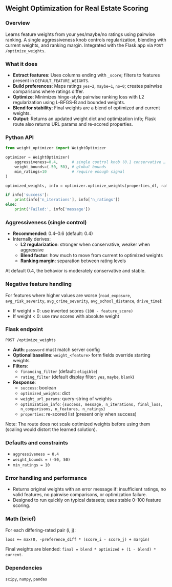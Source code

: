 ## Weight Optimization for Real Estate Scoring

### Overview

Learns feature weights from your yes/maybe/no ratings using pairwise ranking. A single aggressiveness knob controls regularization, blending with current weights, and ranking margin. Integrated with the Flask app via `POST /optimize_weights`.

### What it does
- **Extract features**: Uses columns ending with `_score`; filters to features present in `DEFAULT_FEATURE_WEIGHTS`.
- **Build preferences**: Maps ratings `yes=2`, `maybe=1`, `no=0`; creates pairwise comparisons where ratings differ.
- **Optimize**: Minimizes hinge-style pairwise ranking loss with L2 regularization using L-BFGS-B and bounded weights.
- **Blend for stability**: Final weights are a blend of optimized and current weights.
- **Output**: Returns an updated weight dict and optimization info; Flask route also returns URL params and re-scored properties.

### Python API
```python
from weight_optimizer import WeightOptimizer

optimizer = WeightOptimizer(
    aggressiveness=0.4,      # single control knob (0.1 conservative … 0.9 aggressive)
    weight_bounds=(-50, 50), # global bounds
    min_ratings=10           # require enough signal
)

optimized_weights, info = optimizer.optimize_weights(properties_df, ratings_dict)

if info['success']:
    print(info['n_iterations'], info['n_ratings'])
else:
    print('Failed:', info['message'])
```

### Aggressiveness (single control)
- **Recommended**: 0.4–0.6 (default: 0.4)
- Internally derives:
  - **L2 regularization**: stronger when conservative, weaker when aggressive
  - **Blend factor**: how much to move from current to optimized weights
  - **Ranking margin**: separation between rating levels

At default 0.4, the behavior is moderately conservative and stable.

### Negative feature handling
For features where higher values are worse (`road_exposure`, `avg_risk_severity`, `avg_crime_severity`, `avg_school_distance`, `drive_time`):
- If weight > 0: use inverted scores `(100 - feature_score)`
- If weight < 0: use raw scores with absolute weight

### Flask endpoint
`POST /optimize_weights`
- **Auth**: `password` must match server config
- **Optional baseline**: `weight_<feature>` form fields override starting weights
- **Filters**:
  - `financing_filter` (default: `eligible`)
  - `rating_filter` (default display filter: `yes`, `maybe`, `blank`)
- **Response**:
  - `success`: boolean
  - `optimized_weights`: dict
  - `weight_url_params`: query-string of weights
  - `optimization_info`: `{success, message, n_iterations, final_loss, n_comparisons, n_features, n_ratings}`
  - `properties`: re-scored list (present only when success)

Note: The route does not scale optimized weights before using them (scaling would distort the learned solution).

### Defaults and constraints
- `aggressiveness = 0.4`
- `weight_bounds = (-50, 50)`
- `min_ratings = 10`

### Error handling and performance
- Returns original weights with an error message if: insufficient ratings, no valid features, no pairwise comparisons, or optimization failure.
- Designed to run quickly on typical datasets; uses stable 0–100 feature scoring.

### Math (brief)
For each differing-rated pair (i, j):
```
loss += max(0, -preference_diff * (score_i - score_j) + margin)
```
Final weights are blended: `final = blend * optimized + (1 - blend) * current`.

### Dependencies
`scipy`, `numpy`, `pandas`
